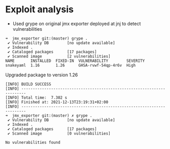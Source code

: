 # Exploit analysis

- Used grype on original jmx exporter deployed at jnj to detect vulnerabilities

```
➜  jmx_exporter git:(master) grype .
 ✔ Vulnerability DB        [no update available]
 ✔ Indexed .
 ✔ Cataloged packages      [17 packages]
 ✔ Scanned image           [2 vulnerabilities]
NAME       INSTALLED  FIXED-IN  VULNERABILITY        SEVERITY
snakeyaml  1.16       1.26      GHSA-rvwf-54qp-4r6v  High
```

Upgraded package to version 1.26
```
[INFO] BUILD SUCCESS
[INFO] ------------------------------------------------------------------------
[INFO] Total time:  7.302 s
[INFO] Finished at: 2021-12-13T23:19:31+02:00
[INFO] ------------------------------------------------------------------------
➜  jmx_exporter git:(master) ✗ grype .
 ✔ Vulnerability DB        [no update available]
 ✔ Indexed .
 ✔ Cataloged packages      [17 packages]
 ✔ Scanned image           [0 vulnerabilities]

No vulnerabilities found
```

